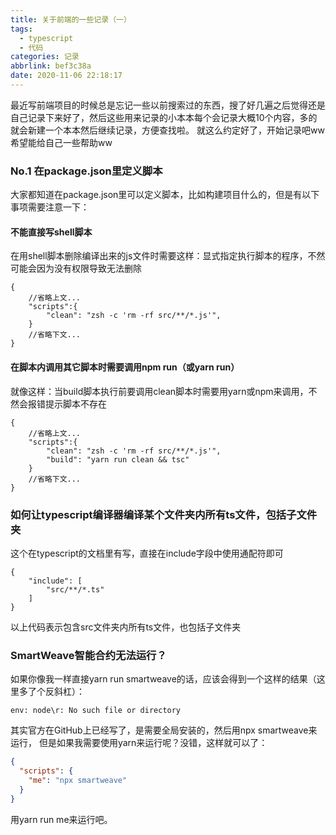 ```yaml
---
title: 关于前端的一些记录（一）
tags:
  - typescript
  - 代码
categories: 记录
abbrlink: bef3c38a
date: 2020-11-06 22:18:17
---
```

最近写前端项目的时候总是忘记一些以前搜索过的东西，搜了好几遍之后觉得还是自己记录下来好了，然后这些用来记录的小本本每个会记录大概10个内容，多的就会新建一个本本然后继续记录，方便查找啦。
就这么约定好了，开始记录吧ww希望能给自己一些帮助ww

<!--more-->

### No.1 在package.json里定义脚本
大家都知道在package.json里可以定义脚本，比如构建项目什么的，但是有以下事项需要注意一下：

#### 不能直接写shell脚本
在用shell脚本删除编译出来的js文件时需要这样：显式指定执行脚本的程序，不然可能会因为没有权限导致无法删除
```
{
    //省略上文...
    "scripts":{
        "clean": "zsh -c 'rm -rf src/**/*.js'",
    }
    //省略下文...
}
```
#### 在脚本内调用其它脚本时需要调用npm run（或yarn run）
就像这样：当build脚本执行前要调用clean脚本时需要用yarn或npm来调用，不然会报错提示脚本不存在
```
{
    //省略上文...
    "scripts":{
        "clean": "zsh -c 'rm -rf src/**/*.js'",
        "build": "yarn run clean && tsc"
    }
    //省略下文...
}
```

### 如何让typescript编译器编译某个文件夹内所有ts文件，包括子文件夹

这个在typescript的文档里有写，直接在include字段中使用通配符即可

```
{
    "include": [
        "src/**/*.ts"
    ]
}
```

以上代码表示包含src文件夹内所有ts文件，也包括子文件夹

### SmartWeave智能合约无法运行？

如果你像我一样直接yarn run smartweave的话，应该会得到一个这样的结果（这里多了个反斜杠）：

```shell
env: node\r: No such file or directory
```

其实官方在GitHub上已经写了，是需要全局安装的，然后用npx smartweave来运行， 但是如果我需要使用yarn来运行呢？没错，这样就可以了：

```json
{
  "scripts": {
    "me": "npx smartweave"
  }
}
```

用yarn run me来运行吧。